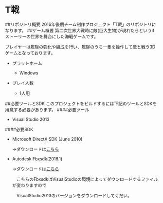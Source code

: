 # T戦
##リポジトリ概要
2016年後期チーム制作プロジェクト「T戦」のリポジトリになります。
##ゲーム概要
第二次世界大戦時に敵(巨大生物)が現れたらというifストーリーの世界を舞台にした海戦ゲームです。

プレイヤーは艦隊の強化や編成を行い、艦隊のうち一隻を操作して敵と戦う3Dゲームとなっております。


- プラットホーム
  - Windows
  
- プレイ人数
  - 1人用
 
   
##必要ツールとSDK
このプロジェクトをビルドするには下記のツールとSDKを用意する必要があります。
####必要ツール
* Visual Studio 2013


####必要SDK
* Microsoft DirectX SDK (June 2010)


  →ダウンロードは[こちら](https://www.microsoft.com/en-us/download/details.aspx?id=6812)


* Autodesk Fbxsdk(2016.1)


   →ダウンロードは[こちら](http://usa.autodesk.com/adsk/servlet/pc/item?id=24535361&siteID=123112)
  
  
    　こちらのFbxsdkはVisualStudioの環境によってダウンロードするファイルが変わりますので
  
  
     　VisualStudio2013のバージョンをダウンロードしてくだい。
